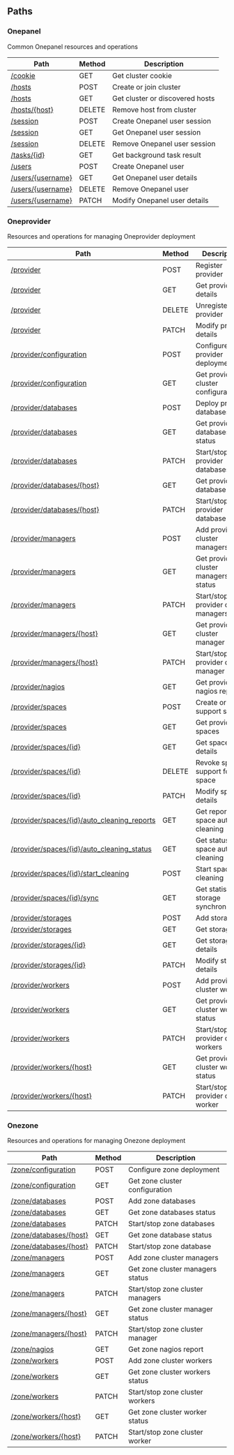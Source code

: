 
<a name="paths"></a>
## Paths

<a name="onepanel_resource"></a>
### Onepanel
Common Onepanel resources and operations


|Path|Method|Description|
|---|---|---|
|[/cookie](operations/get_cluster_cookie.md)|GET|Get cluster cookie|
|[/hosts](operations/create_cluster.md)|POST|Create or join cluster|
|[/hosts](operations/get_cluster_hosts.md)|GET|Get cluster or discovered hosts|
|[/hosts/{host}](operations/remove_cluster_host.md)|DELETE|Remove host from cluster|
|[/session](operations/create_session.md)|POST|Create Onepanel user session|
|[/session](operations/get_session.md)|GET|Get Onepanel user session|
|[/session](operations/remove_session.md)|DELETE|Remove Onepanel user session|
|[/tasks/{id}](operations/get_task_status.md)|GET|Get background task result|
|[/users](operations/add_user.md)|POST|Create Onepanel user|
|[/users/{username}](operations/get_user.md)|GET|Get Onepanel user details|
|[/users/{username}](operations/remove_user.md)|DELETE|Remove Onepanel user|
|[/users/{username}](operations/modify_user.md)|PATCH|Modify Onepanel user details|


<a name="oneprovider_resource"></a>
### Oneprovider
Resources and operations for managing Oneprovider deployment


|Path|Method|Description|
|---|---|---|
|[/provider](operations/add_provider.md)|POST|Register provider|
|[/provider](operations/get_provider.md)|GET|Get provider details|
|[/provider](operations/remove_provider.md)|DELETE|Unregister provider|
|[/provider](operations/modify_provider.md)|PATCH|Modify provider details|
|[/provider/configuration](operations/configure_provider.md)|POST|Configure provider deployment|
|[/provider/configuration](operations/get_provider_configuration.md)|GET|Get provider cluster configuration|
|[/provider/databases](operations/add_provider_databases.md)|POST|Deploy provider databases|
|[/provider/databases](operations/get_provider_databases_status.md)|GET|Get provider databases status|
|[/provider/databases](operations/start_stop_provider_databases.md)|PATCH|Start/stop provider databases|
|[/provider/databases/{host}](operations/get_provider_database_status.md)|GET|Get provider database status|
|[/provider/databases/{host}](operations/start_stop_provider_database.md)|PATCH|Start/stop provider database|
|[/provider/managers](operations/add_provider_managers.md)|POST|Add provider cluster managers|
|[/provider/managers](operations/get_provider_managers_status.md)|GET|Get provider cluster managers status|
|[/provider/managers](operations/start_stop_provider_managers.md)|PATCH|Start/stop provider cluster managers|
|[/provider/managers/{host}](operations/get_provider_manager_status.md)|GET|Get provider cluster manager status|
|[/provider/managers/{host}](operations/start_stop_provider_manager.md)|PATCH|Start/stop provider cluster manager|
|[/provider/nagios](operations/get_provider_nagios_report.md)|GET|Get provider nagios report|
|[/provider/spaces](operations/support_space.md)|POST|Create or support space|
|[/provider/spaces](operations/get_provider_spaces.md)|GET|Get provider spaces|
|[/provider/spaces/{id}](operations/get_space_details.md)|GET|Get space details|
|[/provider/spaces/{id}](operations/revoke_space_support.md)|DELETE|Revoke space support for a space|
|[/provider/spaces/{id}](operations/modify_space.md)|PATCH|Modify space details|
|[/provider/spaces/{id}/auto_cleaning_reports](operations/get_provider_space_auto_cleaning_reports.md)|GET|Get reports of space auto cleaning|
|[/provider/spaces/{id}/auto_cleaning_status](operations/get_provider_space_auto_cleaning_status.md)|GET|Get status of space auto cleaning|
|[/provider/spaces/{id}/start_cleaning](operations/provider_space_start_cleaning.md)|POST|Start space cleaning|
|[/provider/spaces/{id}/sync](operations/get_provider_space_sync_stats.md)|GET|Get statistics of storage synchronization|
|[/provider/storages](operations/add_storage.md)|POST|Add storage|
|[/provider/storages](operations/get_storages.md)|GET|Get storages|
|[/provider/storages/{id}](operations/get_storage_details.md)|GET|Get storage details|
|[/provider/storages/{id}](operations/modify_storage.md)|PATCH|Modify storage details|
|[/provider/workers](operations/add_provider_workers.md)|POST|Add provider cluster workers|
|[/provider/workers](operations/get_provider_workers_status.md)|GET|Get provider cluster workers status|
|[/provider/workers](operations/start_stop_provider_workers.md)|PATCH|Start/stop provider cluster workers|
|[/provider/workers/{host}](operations/get_provider_worker_status.md)|GET|Get provider cluster worker status|
|[/provider/workers/{host}](operations/start_stop_provider_worker.md)|PATCH|Start/stop provider cluster worker|


<a name="onezone_resource"></a>
### Onezone
Resources and operations for managing Onezone deployment


|Path|Method|Description|
|---|---|---|
|[/zone/configuration](operations/configure_zone.md)|POST|Configure zone deployment|
|[/zone/configuration](operations/get_zone_configuration.md)|GET|Get zone cluster configuration|
|[/zone/databases](operations/add_zone_databases.md)|POST|Add zone databases|
|[/zone/databases](operations/get_zone_databases_status.md)|GET|Get zone databases status|
|[/zone/databases](operations/start_stop_zone_databases.md)|PATCH|Start/stop zone databases|
|[/zone/databases/{host}](operations/get_zone_database_status.md)|GET|Get zone database status|
|[/zone/databases/{host}](operations/start_stop_zone_databases_host.md)|PATCH|Start/stop zone database|
|[/zone/managers](operations/add_zone_managers.md)|POST|Add zone cluster managers|
|[/zone/managers](operations/get_zone_managers_status.md)|GET|Get zone cluster managers status|
|[/zone/managers](operations/start_stop_zone_managers.md)|PATCH|Start/stop zone cluster managers|
|[/zone/managers/{host}](operations/get_zone_manager_status.md)|GET|Get zone cluster manager status|
|[/zone/managers/{host}](operations/start_stop_zone_manager.md)|PATCH|Start/stop zone cluster manager|
|[/zone/nagios](operations/get_zone_nagios_report.md)|GET|Get zone nagios report|
|[/zone/workers](operations/add_zone_workers.md)|POST|Add zone cluster workers|
|[/zone/workers](operations/get_zone_workers_status.md)|GET|Get zone cluster workers status|
|[/zone/workers](operations/start_stop_zone_workers.md)|PATCH|Start/stop zone cluster workers|
|[/zone/workers/{host}](operations/get_zone_worker_status.md)|GET|Get zone cluster worker status|
|[/zone/workers/{host}](operations/start_stop_zone_worker.md)|PATCH|Start/stop zone cluster worker|



